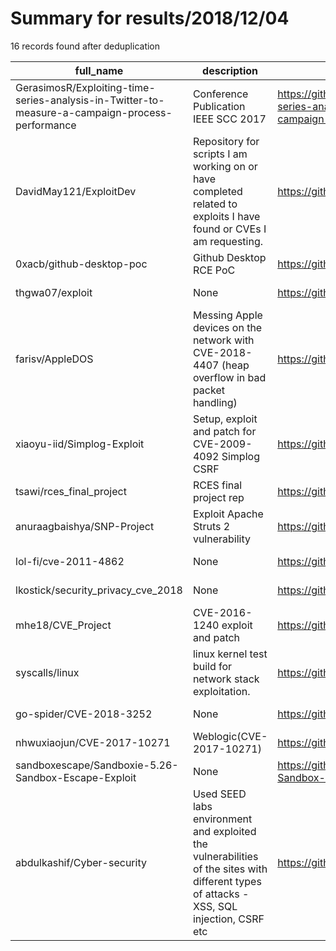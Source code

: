 
# Summary for results/2018/12/04
    
16 records found after deduplication

| full_name | description | html_url | matched_list | matched_count | pushed_at | size | stargazers_count | language | forks_count |
|-------------------------------------------------------------------------------------------------|------------------------------------------------------------------------------------------------------------------------------------------|--------------------------------------------------------------------------------------------------------------------|------------------------------|-----------------|---------------------------|--------|--------------------|------------------|---------------|
| GerasimosR/Exploiting-time-series-analysis-in-Twitter-to-measure-a-campaign-process-performance | Conference Publication IEEE SCC 2017 | https://github.com/GerasimosR/Exploiting-time-series-analysis-in-Twitter-to-measure-a-campaign-process-performance | ['exploit'] | 1 | 2018-12-04 20:33:32+00:00 | 5 | 1 | R | 0 |
| DavidMay121/ExploitDev | Repository for scripts I am working on or have completed related to exploits I have found or CVEs I am requesting. | https://github.com/DavidMay121/ExploitDev | ['exploit'] | 1 | 2018-12-04 01:55:44+00:00 | 16 | 1 | Python | 0 |
| 0xacb/github-desktop-poc | Github Desktop RCE PoC | https://github.com/0xacb/github-desktop-poc | ['rce', 'rce poc'] | 2 | 2018-12-04 17:50:17+00:00 | 3436 | 29 | Python | 8 |
| thgwa07/exploit | None | https://github.com/thgwa07/exploit | ['exploit'] | 1 | 2018-12-04 02:51:16+00:00 | 219 | 0 | PHP | 0 |
| farisv/AppleDOS | Messing Apple devices on the network with CVE-2018-4407 (heap overflow in bad packet handling) | https://github.com/farisv/AppleDOS | ['exploit', 'heap overflow'] | 2 | 2018-12-04 08:21:43+00:00 | 2463 | 24 | Python | 5 |
| xiaoyu-iid/Simplog-Exploit | Setup, exploit and patch for CVE-2009-4092 Simplog CSRF | https://github.com/xiaoyu-iid/Simplog-Exploit | ['exploit'] | 1 | 2018-12-04 02:28:15+00:00 | 7934 | 0 | PHP | 0 |
| tsawi/rces_final_project | RCES final project rep | https://github.com/tsawi/rces_final_project | ['rce'] | 1 | 2018-12-04 18:54:08+00:00 | 52460 | 0 | Jupyter Notebook | 0 |
| anuraagbaishya/SNP-Project | Exploit Apache Struts 2 vulnerability | https://github.com/anuraagbaishya/SNP-Project | ['exploit'] | 1 | 2018-12-04 01:40:36+00:00 | 24842 | 0 | Java | 0 |
| lol-fi/cve-2011-4862 | None | https://github.com/lol-fi/cve-2011-4862 | ['cve-2'] | 1 | 2018-12-04 01:17:28+00:00 | 6 | 0 | | 0 |
| lkostick/security_privacy_cve_2018 | None | https://github.com/lkostick/security_privacy_cve_2018 | ['cve-2'] | 1 | 2018-12-04 14:15:04+00:00 | 12073 | 0 | HTML | 0 |
| mhe18/CVE_Project | CVE-2016-1240 exploit and patch | https://github.com/mhe18/CVE_Project | ['exploit'] | 1 | 2018-12-04 01:55:37+00:00 | 4557 | 0 | Shell | 0 |
| syscalls/linux | linux kernel test build for network stack exploitation. | https://github.com/syscalls/linux | ['exploit'] | 1 | 2018-12-04 05:29:00+00:00 | 230130 | 0 | C | 0 |
| go-spider/CVE-2018-3252 | None | https://github.com/go-spider/CVE-2018-3252 | ['cve-2'] | 1 | 2018-12-04 04:01:01+00:00 | 6 | 17 | | 2 |
| nhwuxiaojun/CVE-2017-10271 | Weblogic(CVE-2017-10271) | https://github.com/nhwuxiaojun/CVE-2017-10271 | ['cve-2'] | 1 | 2018-12-04 14:45:40+00:00 | 5 | 2 | Python | 2 |
| sandboxescape/Sandboxie-5.26-Sandbox-Escape-Exploit | None | https://github.com/sandboxescape/Sandboxie-5.26-Sandbox-Escape-Exploit | ['exploit'] | 1 | 2018-12-04 16:53:56+00:00 | 2 | 1 | | 1 |
| abdulkashif/Cyber-security | Used SEED labs environment and exploited the vulnerabilities of the sites with different types of attacks - XSS, SQL injection, CSRF etc | https://github.com/abdulkashif/Cyber-security | ['exploit'] | 1 | 2018-12-04 22:12:33+00:00 | 16594 | 2 | | 0 |

